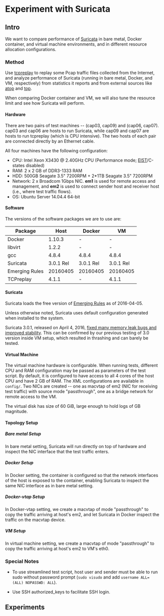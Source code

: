 # Experiment with Suricata

## Intro

We want to compare performance of [Suricata](http://suricata-ids.org/) in bare metal, Docker container, and virtual machine environments, and in different resource allocation configurations.

### Method

Use [tcpreplay](http://tcpreplay.appneta.com/) to replay some Pcap traffic files collected from the Internet, and analyze performance of Suricata (running in bare metal, Docker, and VM, respectively) from statistics it reports and from external sources like [atop](http://linux.die.net/man/1/atop) and [top](http://linux.die.net/man/1/top).

When comparing Docker container and VM, we will also tune the resource limit and see how Suricata will perform.

#### Hardware

There are two pairs of test machines -- (cap03, cap09) and (cap06, cap07). cap03 and cap06 are hosts to run Suricata, while cap09 and cap07 are hosts to run tcpreplay (which is CPU intensive). The two hosts of each pair are connected directly by an Ethernet cable.

All four machines have the following configuration:

 * CPU: Intel Xeon X3430 @ 2.40GHz CPU (Performance mode; [EIST](https://en.wikipedia.org/wiki/SpeedStep)/C-states disabled)
 * RAM: 2 x 2 GB of DDR3-1333 RAM
 * HDD: 500GB Seagate 3.5" 7200RPM + 2*1TB Seagate 3.5" 7200RPM
 * Network: 2 x Broadcom 1Gbps NIC. **em1** is used for remote access and management, and **em2** is used to connect sender host and receiver host (i.e., where test traffic flows).
 * OS: Ubuntu Server 14.04.4 64-bit

#### Software

The versions of the software packages we are to use are:

|     Package      |    Host    |  Docker   |     VM      |
|  --------------  |  --------  | --------  |  ---------  |
|     Docker       |   1.10.3   |     -     |    -        |
|     libvirt      |   1.2.2    |     -     |    -        |
|     gcc          |   4.8.4    |   4.8.4   |   4.8.4     |
|     Suricata     |  3.0.1 Rel | 3.0.1 Rel |  3.0.1 Rel  |
|  Emerging Rules  |   20160405 |  20160405 |   20160405  |
|     TCPreplay    |   4.1.1    |    -      |   4.1.1     |

#### Suricata

Suricata loads the free version of [Emerging Rules](http://rules.emergingthreats.net/open/suricata/) as of 2016-04-05.

Unless otherwise noted, Suricata uses default configuration generated when installed to the system.

Suricata 3.0.1, released on April 4, 2016, [fixed many memory leak bugs and improved stability](http://suricata-ids.org/news/). This can be confirmed by our previous testing of 3.0 version inside VM setup, which resulted in thrashing and can barely be tested.

#### Virtual Machine

The virtual machine hardware is configurable. When running tests, different CPU and RAM configuration may be passed as parameters of the test script. By default, it is configured to have access to all 4 cores of the host CPU and have 2 GB of RAM. The XML configurations are available in `config/`. Two NICs are created -- one as macvtap of em2 (NIC for receiving test traffic) with source mode "passthrough", one as a bridge network for remote access to the VM.

The virtual disk has size of 60 GiB, large enough to hold logs of GB magnitude.

#### Topology Setup

##### Bare metal Setup

In bare metal setting, Suricata will run directly on top of hardware and inspect the NIC interface that the test traffic enters.

##### Docker Setup

In Docker setting, the container is configured so that the network interfaces of the host is exposed to the container, enabling Suricata to inspect the same NIC interface as in bare metal setting.

##### Docker-vtap Setup

In Docker-vtap setting, we create a macvtap of mode "passthrough" to copy the traffic arriving at host's em2, and let Suricata in Docker inspect the traffic on the macvtap device.

##### VM Setup
 
 In virtual machine setting, we create a macvtap of mode "passthrough" to copy the traffic arriving at host's em2 to VM's eth0. 

### Special Notes

 * To use streamlined test script, host user and sender must be
   able to run sudo without password prompt (`sudo visudo` and add `username ALL=(ALL) NOPASSWD: ALL`).

 * Use SSH authorized_keys to facilitate SSH login.

## Experiments

